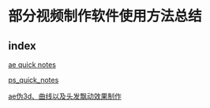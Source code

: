# 部分视频制作软件使用方法总结

## index

[ae quick notes](ae_quick_notes)

[ps_quick_notes](./ps_quick_notes)

[ae伪3d、曲线以及头发飘动效果制作](./ae伪3d、曲线、图钉工具)

